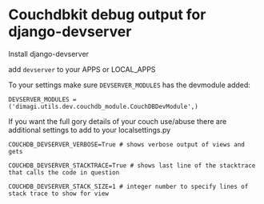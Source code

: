 # Couchdbkit debug output for django-devserver

Install django-devserver

add `devserver` to your APPS or LOCAL_APPS

To your settings make sure `DEVSERVER_MODULES` has the devmodule added:

`DEVSERVER_MODULES = ('dimagi.utils.dev.couchdb_module.CouchDBDevModule',)`


If you want the full gory details of your couch use/abuse there are additional settings to add to your localsettings.py

`COUCHDB_DEVSERVER_VERBOSE=True # shows verbose output of views and gets`

`COUCHDB_DEVSERVER_STACKTRACE=True # shows last line of the stacktrace that calls the code in question`

`COUCHDB_DEVSERVER_STACK_SIZE=1 # integer number to specify lines of stack trace to show for view`

